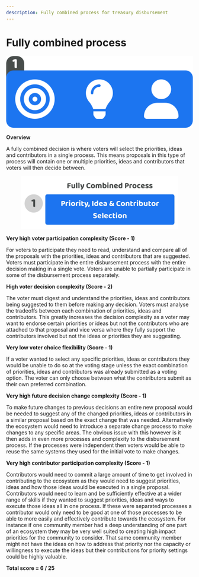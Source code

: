 ```yaml
---
description: Fully combined process for treasury disbursement
---
```


# Fully combined process

![](../../.gitbook/assets/fully-combined-process.png)



**Overview**

A fully combined decision is where voters will select the priorities, ideas and contributors in a single process. This means proposals in this type of process will contain one or multiple priorities, ideas and contributors that voters will then decide between.

<div align="left">

<figure><img src="../../.gitbook/assets/fully-combined-process.jpg" alt="" width="563"><figcaption></figcaption></figure>

</div>



**Very high voter participation complexity (Score - 1)**

For voters to participate they need to read, understand and compare all of the proposals with the priorities, ideas and contributors that are suggested. Voters must participate in the entire disbursement process with the entire decision making in a single vote. Voters are unable to partially participate in some of the disbursement process separately.



**High voter decision complexity (Score - 2)**

The voter must digest and understand the priorities, ideas and contributors being suggested to them before making any decision. Voters must analyse the tradeoffs between each combination of priorities, ideas and contributors. This greatly increases the decision complexity as a voter may want to endorse certain priorities or ideas but not the contributors who are attached to that proposal and vice versa where they fully support the contributors involved but not the ideas or priorities they are suggesting.



**Very low voter choice flexibility (Score - 1)**

If a voter wanted to select any specific priorities, ideas or contributors they would be unable to do so at the voting stage unless the exact combination of priorities, ideas and contributors was already submitted as a voting option. The voter can only choose between what the contributors submit as their own preferred combination.



**Very high future decision change complexity (Score - 1)**

To make future changes to previous decisions an entire new proposal would be needed to suggest any of the changed priorities, ideas or contributors in a similar proposal based on the exact change that was needed. Alternatively the ecosystem would need to introduce a separate change process to make changes to any specific areas. The obvious issue with this however is it then adds in even more processes and complexity to the disbursement process. If the processes were independent then voters would be able to reuse the same systems they used for the initial vote to make changes.



**Very high contributor participation complexity (Score - 1)**

Contributors would need to commit a large amount of time to get involved in contributing to the ecosystem as they would need to suggest priorities, ideas and how those ideas would be executed in a single proposal. Contributors would need to learn and be sufficiently effective at a wider range of skills if they wanted to suggest priorities, ideas and ways to execute those ideas all in one process. If these were separated processes a contributor would only need to be good at one of those processes to be able to more easily and effectively contribute towards the ecosystem. For instance if one community member had a deep understanding of one part of an ecosystem they may be very well suited to creating high impact priorities for the community to consider. That same community member might not have the ideas on how to address that priority nor the capacity or willingness to execute the ideas but their contributions for priority settings could be highly valuable.



**Total score = 6 / 25**
